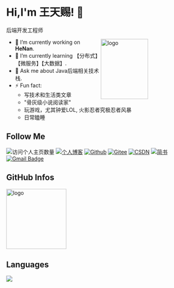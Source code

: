 <!--
**knightzz1998/knightzz1998** is a ✨ _special_ ✨ repository because its `README.md` (this file) appears on your GitHub profile.

Here are some ideas to get you started:

- 🔭 I’m currently working on ...
- 🌱 I’m currently learning ...
- 👯 I’m looking to collaborate on ...
- 🤔 I’m looking for help with ...
- 💬 Ask me about ...
- 📫 How to reach me: ...
- 😄 Pronouns: ...
- ⚡ Fun fact: ...

-->



# Hi,I'm 王天赐! 👋
后端开发工程师

<img src="https://github-readme-stats.vercel.app/api?username=knightzz1998&show_icons=true&theme=vue" alt="logo" height="160" align="right" width="50%" />

- 🔭 I’m currently working on **HeNan**.
- 🌱 I’m currently learning 【分布式】【微服务】【大数据】.
- 💬 Ask me about Java后端相关技术栈.
- ⚡ Fun fact: 
  - 写技术和生活类文章
  - "骨灰级小说阅读家"
  - 玩游戏，尤其钟爱LOL, 火影忍者究极忍者风暴
  - 日常瞌睡

## Follow Me
![访问个人主页数量](https://komarev.com/ghpvc/?username=knightzz1998&color=green)
[![个人博客](https://img.shields.io/badge/-个人博客（knightzz.cn）-c14438?style=flat-square&logo=B&logoColor=white)](http://knightzz.cn/)
[![Github](https://img.shields.io/github/followers/knightzz1998?label=Github&style=social)](https://github.com/knightzz1998)
[![Gitee](https://img.shields.io/badge/-码云-EA4335?style=flat-square&logo=Gitee&logoColor=white)](https://gitee.com/knightzz98)
[![CSDN](https://img.shields.io/badge/-CSDN-c14438?style=flat-square&logo=C&logoColor=white)](https://blog.csdn.net/weixin_40040107)
[![简书](https://img.shields.io/badge/-简书-c14438?style=flat-square&logo=简&logoColor=white)](https://www.jianshu.com/u/a6f883e68f31)
[![Gmail Badge](https://img.shields.io/badge/gmail-wangtianci2068@gmail.com-Green?style=flat-square&logo=Gmail&logoColor=white&link=mailto:wangtianci2068@gmail.com)](mailto:wangtianci2068@gmail.com)

## GitHub Infos
<img src="https://github-profile-trophy.vercel.app/?username=knightzz1998&theme=flat&column=7" alt="logo" height="160" align="center" style="margin: auto;" />

## Languages
<a href="https://github.com/knightzz1998">
  <img src="https://github-readme-stats.vercel.app/api/top-langs/?username=knightzz1998&theme=vue" />
</a>

